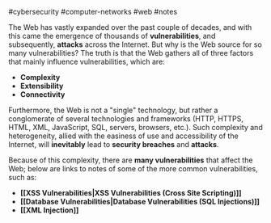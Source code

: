 #cybersecurity #computer-networks #web #notes 

The Web has vastly expanded over the past couple of decades, and with this came the emergence of thousands of **vulnerabilities**, and subsequently, **attacks** across the Internet. But why is the Web source for so many vulnerabilities? The truth is that the Web gathers all of three factors that mainly influence vulnerabilities, which are:

- **Complexity**
- **Extensibility**
- **Connectivity**

Furthermore, the Web is not a "single" technology, but rather a conglomerate of several technologies and frameworks (HTTP, HTTPS, HTML, XML, JavaScript, SQL, servers, browsers, etc.). Such complexity and heterogeneity, allied with the easiness of use and accessibility of the Internet, will **inevitably** lead to **security breaches** and **attacks**.

Because of this complexity, there are **many vulnerabilities** that affect the Web; below are links to notes of some of the more common vulnerabilities, such as:

- **[[XSS Vulnerabilities|XSS Vulnerabilities (Cross Site Scripting)]]**
- **[[Database Vulnerabilities|Database Vulnerabilities (SQL Injections)]]**
- **[[XML Injection]]**